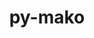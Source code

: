 ---
title: "py-mako"
layout: cache
categories: [package, develop-2023-11-26]
meta: {"versions": ["1.2.4"], "compilers": ["gcc@=11.1.0", "gcc@=11.3.0", "gcc@=11.4.0", "gcc@=7.3.1", "gcc@=9.4.0", "oneapi@=2023.2.0"], "oss": ["amzn2", "ubuntu20.04", "ubuntu22.04"], "platforms": ["linux"], "targets": ["aarch64", "neoverse_n1", "neoverse_v1", "ppc64le", "x86_64_v3"], "stacks": ["aws-isc", "aws-isc-aarch64", "data-vis-sdk", "e4s", "e4s-neoverse_v1", "e4s-oneapi", "e4s-power", "e4s-rocm-external", "gpu-tests", "ml-linux-x86_64-rocm", "root"], "num_specs": 15, "num_specs_by_stack": {"root": 15, "aws-isc-aarch64": 2, "aws-isc": 1, "e4s-neoverse_v1": 1, "e4s-power": 1, "data-vis-sdk": 2, "gpu-tests": 1, "e4s": 2, "e4s-rocm-external": 1, "e4s-oneapi": 2, "ml-linux-x86_64-rocm": 3}}
spec_details: [{"hash": "3xuln5vbjshxmwhpomk5ryh5nnfaolzp", "compiler": "gcc@=7.3.1", "versions": ["1.2.4"], "os": "amzn2", "platform": "linux", "target": "aarch64", "variants": ["build_system=python_pip"], "stacks": ["root", "aws-isc-aarch64"], "size": "-", "tarball": "https://binaries.spack.io/releases/develop-2023-11-26/build_cache/linux-amzn2-aarch64/gcc-7.3.1/py-mako-1.2.4/linux-amzn2-aarch64-gcc-7.3.1-py-mako-1.2.4-3xuln5vbjshxmwhpomk5ryh5nnfaolzp.spack"}, {"hash": "4v4vnjpaid6reu3cstgi3tdbrr5sni22", "compiler": "gcc@=7.3.1", "versions": ["1.2.4"], "os": "amzn2", "platform": "linux", "target": "neoverse_n1", "variants": ["build_system=python_pip"], "stacks": ["root", "aws-isc-aarch64"], "size": "-", "tarball": "https://binaries.spack.io/releases/develop-2023-11-26/build_cache/linux-amzn2-neoverse_n1/gcc-7.3.1/py-mako-1.2.4/linux-amzn2-neoverse_n1-gcc-7.3.1-py-mako-1.2.4-4v4vnjpaid6reu3cstgi3tdbrr5sni22.spack"}, {"hash": "5aea2fcjrjz7souq3esubwtdafciafgk", "compiler": "gcc@=7.3.1", "versions": ["1.2.4"], "os": "amzn2", "platform": "linux", "target": "x86_64_v3", "variants": ["build_system=python_pip"], "stacks": ["root", "aws-isc"], "size": "-", "tarball": "https://binaries.spack.io/releases/develop-2023-11-26/build_cache/linux-amzn2-x86_64_v3/gcc-7.3.1/py-mako-1.2.4/linux-amzn2-x86_64_v3-gcc-7.3.1-py-mako-1.2.4-5aea2fcjrjz7souq3esubwtdafciafgk.spack"}, {"hash": "xgpjgaxtxchaa5t25mq7nicjkejbhyqq", "compiler": "gcc@=11.4.0", "versions": ["1.2.4"], "os": "ubuntu20.04", "platform": "linux", "target": "neoverse_v1", "variants": ["build_system=python_pip"], "stacks": ["e4s-neoverse_v1", "root"], "size": "-", "tarball": "https://binaries.spack.io/releases/develop-2023-11-26/build_cache/linux-ubuntu20.04-neoverse_v1/gcc-11.4.0/py-mako-1.2.4/linux-ubuntu20.04-neoverse_v1-gcc-11.4.0-py-mako-1.2.4-xgpjgaxtxchaa5t25mq7nicjkejbhyqq.spack"}, {"hash": "w4thr5cm32kigolnpnp2u62btyhgxmjx", "compiler": "gcc@=9.4.0", "versions": ["1.2.4"], "os": "ubuntu20.04", "platform": "linux", "target": "ppc64le", "variants": ["build_system=python_pip"], "stacks": ["root", "e4s-power"], "size": "-", "tarball": "https://binaries.spack.io/releases/develop-2023-11-26/build_cache/linux-ubuntu20.04-ppc64le/gcc-9.4.0/py-mako-1.2.4/linux-ubuntu20.04-ppc64le-gcc-9.4.0-py-mako-1.2.4-w4thr5cm32kigolnpnp2u62btyhgxmjx.spack"}, {"hash": "yqlojzwxb2q6qiwumijiqc5b6yznuvj6", "compiler": "gcc@=11.1.0", "versions": ["1.2.4"], "os": "ubuntu20.04", "platform": "linux", "target": "x86_64_v3", "variants": ["build_system=python_pip"], "stacks": ["root", "data-vis-sdk"], "size": "-", "tarball": "https://binaries.spack.io/releases/develop-2023-11-26/build_cache/linux-ubuntu20.04-x86_64_v3/gcc-11.1.0/py-mako-1.2.4/linux-ubuntu20.04-x86_64_v3-gcc-11.1.0-py-mako-1.2.4-yqlojzwxb2q6qiwumijiqc5b6yznuvj6.spack"}, {"hash": "qq7oe2e7dxihweggtg42nd4t647fwtgu", "compiler": "gcc@=11.1.0", "versions": ["1.2.4"], "os": "ubuntu20.04", "platform": "linux", "target": "x86_64_v3", "variants": ["build_system=python_pip"], "stacks": ["root", "data-vis-sdk"], "size": "-", "tarball": "https://binaries.spack.io/releases/develop-2023-11-26/build_cache/linux-ubuntu20.04-x86_64_v3/gcc-11.1.0/py-mako-1.2.4/linux-ubuntu20.04-x86_64_v3-gcc-11.1.0-py-mako-1.2.4-qq7oe2e7dxihweggtg42nd4t647fwtgu.spack"}, {"hash": "u5i26kpprws3ftc4363hesmhg5wir5q5", "compiler": "gcc@=11.1.0", "versions": ["1.2.4"], "os": "ubuntu20.04", "platform": "linux", "target": "x86_64_v3", "variants": ["build_system=python_pip"], "stacks": ["root", "gpu-tests"], "size": "-", "tarball": "https://binaries.spack.io/releases/develop-2023-11-26/build_cache/linux-ubuntu20.04-x86_64_v3/gcc-11.1.0/py-mako-1.2.4/linux-ubuntu20.04-x86_64_v3-gcc-11.1.0-py-mako-1.2.4-u5i26kpprws3ftc4363hesmhg5wir5q5.spack"}, {"hash": "kgmjukifq5cxzzfdk6qg4ktmikdiyzbw", "compiler": "gcc@=11.4.0", "versions": ["1.2.4"], "os": "ubuntu20.04", "platform": "linux", "target": "x86_64_v3", "variants": ["build_system=python_pip"], "stacks": ["e4s", "root", "e4s-rocm-external"], "size": "-", "tarball": "https://binaries.spack.io/releases/develop-2023-11-26/build_cache/linux-ubuntu20.04-x86_64_v3/gcc-11.4.0/py-mako-1.2.4/linux-ubuntu20.04-x86_64_v3-gcc-11.4.0-py-mako-1.2.4-kgmjukifq5cxzzfdk6qg4ktmikdiyzbw.spack"}, {"hash": "f77e6etfzshpsj2pnctesfvlovo3y2ot", "compiler": "gcc@=11.4.0", "versions": ["1.2.4"], "os": "ubuntu20.04", "platform": "linux", "target": "x86_64_v3", "variants": ["build_system=python_pip"], "stacks": ["e4s", "root"], "size": "-", "tarball": "https://binaries.spack.io/releases/develop-2023-11-26/build_cache/linux-ubuntu20.04-x86_64_v3/gcc-11.4.0/py-mako-1.2.4/linux-ubuntu20.04-x86_64_v3-gcc-11.4.0-py-mako-1.2.4-f77e6etfzshpsj2pnctesfvlovo3y2ot.spack"}, {"hash": "jzdusgwreid4ec7bvggk6qz67wnvqbg3", "compiler": "oneapi@=2023.2.0", "versions": ["1.2.4"], "os": "ubuntu20.04", "platform": "linux", "target": "x86_64_v3", "variants": ["build_system=python_pip"], "stacks": ["root", "e4s-oneapi"], "size": "-", "tarball": "https://binaries.spack.io/releases/develop-2023-11-26/build_cache/linux-ubuntu20.04-x86_64_v3/oneapi-2023.2.0/py-mako-1.2.4/linux-ubuntu20.04-x86_64_v3-oneapi-2023.2.0-py-mako-1.2.4-jzdusgwreid4ec7bvggk6qz67wnvqbg3.spack"}, {"hash": "zyrfatexqxqvd4dqg7vjwjzs7r5e62o6", "compiler": "oneapi@=2023.2.0", "versions": ["1.2.4"], "os": "ubuntu20.04", "platform": "linux", "target": "x86_64_v3", "variants": ["build_system=python_pip"], "stacks": ["root", "e4s-oneapi"], "size": "-", "tarball": "https://binaries.spack.io/releases/develop-2023-11-26/build_cache/linux-ubuntu20.04-x86_64_v3/oneapi-2023.2.0/py-mako-1.2.4/linux-ubuntu20.04-x86_64_v3-oneapi-2023.2.0-py-mako-1.2.4-zyrfatexqxqvd4dqg7vjwjzs7r5e62o6.spack"}, {"hash": "ubrapzin7mo5mrn2cxwulzma4f24amzj", "compiler": "gcc@=11.3.0", "versions": ["1.2.4"], "os": "ubuntu22.04", "platform": "linux", "target": "x86_64_v3", "variants": ["build_system=python_pip"], "stacks": ["root", "ml-linux-x86_64-rocm"], "size": "-", "tarball": "https://binaries.spack.io/releases/develop-2023-11-26/build_cache/linux-ubuntu22.04-x86_64_v3/gcc-11.3.0/py-mako-1.2.4/linux-ubuntu22.04-x86_64_v3-gcc-11.3.0-py-mako-1.2.4-ubrapzin7mo5mrn2cxwulzma4f24amzj.spack"}, {"hash": "3hpzljs3gsiuif5g6ut5k5x6sfttribe", "compiler": "gcc@=11.3.0", "versions": ["1.2.4"], "os": "ubuntu22.04", "platform": "linux", "target": "x86_64_v3", "variants": ["build_system=python_pip"], "stacks": ["root", "ml-linux-x86_64-rocm"], "size": "-", "tarball": "https://binaries.spack.io/releases/develop-2023-11-26/build_cache/linux-ubuntu22.04-x86_64_v3/gcc-11.3.0/py-mako-1.2.4/linux-ubuntu22.04-x86_64_v3-gcc-11.3.0-py-mako-1.2.4-3hpzljs3gsiuif5g6ut5k5x6sfttribe.spack"}, {"hash": "mkwure6a5rjx6x5ueuf76ivcy7v475gm", "compiler": "gcc@=11.3.0", "versions": ["1.2.4"], "os": "ubuntu22.04", "platform": "linux", "target": "x86_64_v3", "variants": ["build_system=python_pip"], "stacks": ["root", "ml-linux-x86_64-rocm"], "size": "-", "tarball": "https://binaries.spack.io/releases/develop-2023-11-26/build_cache/linux-ubuntu22.04-x86_64_v3/gcc-11.3.0/py-mako-1.2.4/linux-ubuntu22.04-x86_64_v3-gcc-11.3.0-py-mako-1.2.4-mkwure6a5rjx6x5ueuf76ivcy7v475gm.spack"}]
---
